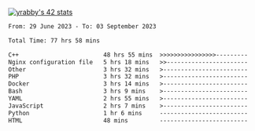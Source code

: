
[![yrabby's 42 stats](https://badge42.vercel.app/api/v2/cljfd5ku6003508mg283uc00s/stats?cursusId=21&coalitionId=64)](https://github.com/JaeSeoKim/badge42)

<!--START_SECTION:waka-->

```txt
From: 29 June 2023 - To: 03 September 2023

Total Time: 77 hrs 58 mins

C++                        48 hrs 55 mins  >>>>>>>>>>>>>>>>---------   62.75 %
Nginx configuration file   5 hrs 18 mins   >>-----------------------   06.81 %
Other                      3 hrs 32 mins   >------------------------   04.55 %
PHP                        3 hrs 32 mins   >------------------------   04.53 %
Docker                     3 hrs 14 mins   >------------------------   04.17 %
Bash                       3 hrs 9 mins    >------------------------   04.05 %
YAML                       2 hrs 55 mins   >------------------------   03.74 %
JavaScript                 2 hrs 7 mins    >------------------------   02.73 %
Python                     1 hr 6 mins     -------------------------   01.42 %
HTML                       48 mins         -------------------------   01.03 %
```

<!--END_SECTION:waka-->